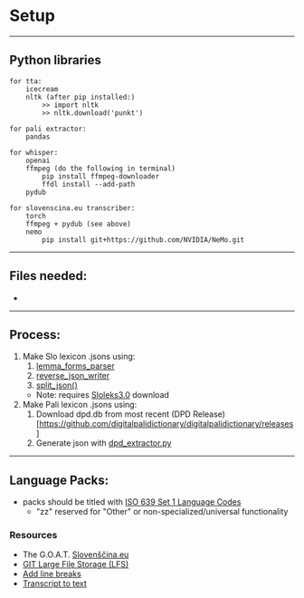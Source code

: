 # Setup

---

## Python libraries
    for tta:
        icecream
        nltk (after pip installed:)
            >> import nltk
            >> nltk.download('punkt')

    for pali extractor:
        pandas

    for whisper:
        openai
        ffmpeg (do the following in terminal)
            pip install ffmpeg-downloader
            ffdl install --add-path
        pydub

    for slovenscina.eu transcriber:
        torch
        ffmpeg + pydub (see above)
        nemo
            pip install git+https://github.com/NVIDIA/NeMo.git

---
## Files needed:
   - 

---
## Process:
   1. Make Slo lexicon .jsons using: 
      1. [lemma_forms_parser](temp_tools/json_maker.py)
      2. [reverse_json_writer](temp_tools/json_maker.py)
      3. [split_json()](temp_tools/json_maker.py)
      - Note: requires [Sloleks3.0](https://www.clarin.si/repository/xmlui/handle/11356/1745) download
   2. Make Pali lexicon .jsons using:
      1. Download dpd.db from most recent (DPD Release)[https://github.com/digitalpalidictionary/digitalpalidictionary/releases]
      2. Generate json with [dpd_extractor.py](C:\Users\sangha\Documents\Danny's\TextToAnki\temp_tools\dpd_extractor.py)
---
## Language Packs:
 - packs should be titled with [ISO 639 Set 1 Language Codes](https://en.wikipedia.org/wiki/List_of_ISO_639_language_codes)
   - "zz" reserved for "Other" or non-specialized/universal functionality
 
### Resources
  - The G.O.A.T. [Slovenščina.eu](https://www.slovenscina.eu/)
  - [GIT Large File Storage (LFS)](https://chat.openai.com/share/bbe21280-3637-4c5d-83f4-89976049507e)
  - [Add line breaks](https://textcleaner.net/add-line-breaks/)
  - [Transcript to text](https://www.browserling.com/tools/newlines-to-spaces)